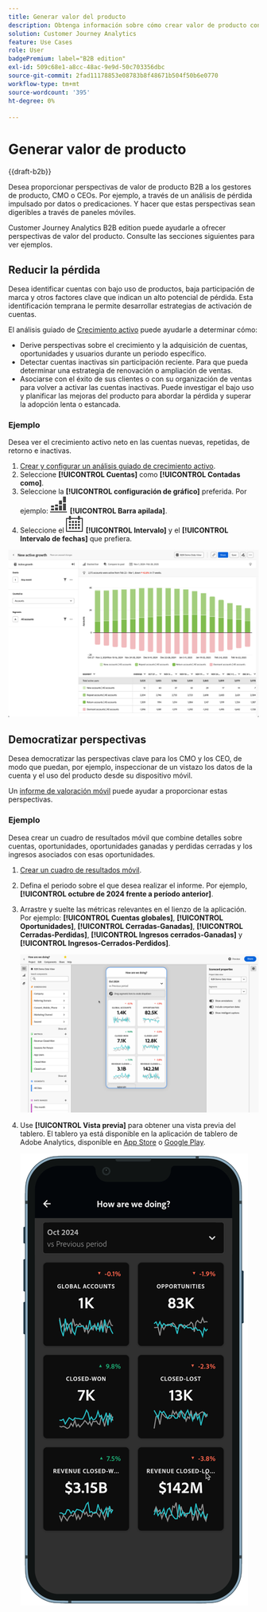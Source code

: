 ```yaml
---
title: Generar valor del producto
description: Obtenga información sobre cómo crear valor de producto con Customer Journey Analytics B2B edition.
solution: Customer Journey Analytics
feature: Use Cases
role: User
badgePremium: label="B2B edition"
exl-id: 509c68e1-a8cc-48ac-9e9d-50c703356dbc
source-git-commit: 2fad11178853e08783b8f48671b504f50b6e0770
workflow-type: tm+mt
source-wordcount: '395'
ht-degree: 0%

---
```


# Generar valor de producto

{{draft-b2b}}

Desea proporcionar perspectivas de valor de producto B2B a los gestores de producto, CMO o CEOs. Por ejemplo, a través de un análisis de pérdida impulsado por datos o predicaciones. Y hacer que estas perspectivas sean digeribles a través de paneles móviles.

Customer Journey Analytics B2B edition puede ayudarle a ofrecer perspectivas de valor del producto. Consulte las secciones siguientes para ver ejemplos.


## Reducir la pérdida

Desea identificar cuentas con bajo uso de productos, baja participación de marca y otros factores clave que indican un alto potencial de pérdida. Esta identificación temprana le permite desarrollar estrategias de activación de cuentas.

El análisis guiado de [Crecimiento activo](/help/guided-analysis/types/active-growth.md) puede ayudarle a determinar cómo:

* Derive perspectivas sobre el crecimiento y la adquisición de cuentas, oportunidades y usuarios durante un periodo específico.
* Detectar cuentas inactivas sin participación reciente. Para que pueda determinar una estrategia de renovación o ampliación de ventas.
* Asociarse con el éxito de sus clientes o con su organización de ventas para volver a activar las cuentas inactivas. Puede investigar el bajo uso y planificar las mejoras del producto para abordar la pérdida y superar la adopción lenta o estancada.

### Ejemplo

Desea ver el crecimiento activo neto en las cuentas nuevas, repetidas, de retorno e inactivas.

1. [Crear y configurar un análisis guiado de crecimiento activo](/help/guided-analysis/types/active-growth.md).
1. Seleccione **[!UICONTROL Cuentas]** como **[!UICONTROL Contadas como]**.
1. Seleccione la **[!UICONTROL configuración de gráfico]** preferida. Por ejemplo: ![GraphBarVerticalStacked](/help/assets/icons/GraphBarVerticalStacked.svg) **[!UICONTROL Barra apilada]**.
1. Seleccione el ![Calendario](/help/assets/icons/Calendar.svg) **[!UICONTROL Intervalo]** y el **[!UICONTROL Intervalo de fechas]** que prefiera.

![Caso de uso B2B: generar valor del producto, reducir la pérdida: crecimiento activo](assets/b2b-uc-build-product-value-active-growth.png)


## Democratizar perspectivas

Desea democratizar las perspectivas clave para los CMO y los CEO, de modo que puedan, por ejemplo, inspeccionar de un vistazo los datos de la cuenta y el uso del producto desde su dispositivo móvil.

Un [informe de valoración móvil](/help/mobile-app/home.md) puede ayudar a proporcionar estas perspectivas.

### Ejemplo

Desea crear un cuadro de resultados móvil que combine detalles sobre cuentas, oportunidades, oportunidades ganadas y perdidas cerradas y los ingresos asociados con esas oportunidades.

1. [Crear un cuadro de resultados móvil](/help/mobile-app/create-scorecard.md).
1. Defina el periodo sobre el que desea realizar el informe. Por ejemplo, **[!UICONTROL octubre de 2024 frente a período anterior]**.
1. Arrastre y suelte las métricas relevantes en el lienzo de la aplicación. Por ejemplo: **[!UICONTROL Cuentas globales]**, **[!UICONTROL Oportunidades]**, **[!UICONTROL Cerradas-Ganadas]**, **[!UICONTROL Cerradas-Perdidas]**, **[!UICONTROL Ingresos cerrados-Ganadas]** y **[!UICONTROL Ingresos-Cerrados-Perdidos]**.

   ![Caso de uso B2B - Generar valor del producto - Democratizar perspectivas - informe de valoración móvil](assets/b2b-uc-build-product-value-mobile-scorecard.png)

1. Use **[!UICONTROL Vista previa]** para obtener una vista previa del tablero. El tablero ya está disponible en la aplicación de tablero de Adobe Analytics, disponible en [App Store](https://apps.apple.com/us/app/adobe-analytics-dashboards/id1509062264) o [Google Play](https://play.google.com/store/apps/details?id=com.adobe.analyticsdashboards).

   ![Caso de uso B2B - Generar valor del producto - Democratizar perspectivas - Vista previa del cuadro de resultados móvil](assets/b2b-uc-build-product-value-mobile-scorecard-preview.png)
